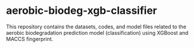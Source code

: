 # aerobic-biodeg-xgb-classifier
This repository contains the datasets, codes, and model files related to the aerobic biodegradation prediction model (classification) using XGBoost and MACCS fingerprint.
